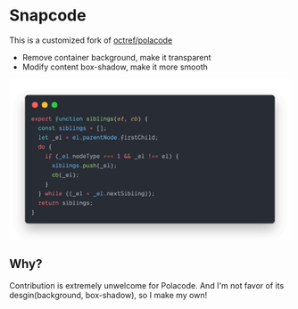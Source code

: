 # Snapcode

This is a customized fork of [octref/polacode](https://github.com/octref/polacode)

- Remove container background, make it transparent
- Modify content box-shadow, make it more smooth

![](./demo/code.png)

## Why?

Contribution is extremely unwelcome for Polacode. And I'm not favor of its desgin(background, box-shadow), so I make my own!
